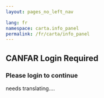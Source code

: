 ```yaml
---
layout: pages_no_left_nav

lang: fr
namespace: carta.info_panel
permalink: /fr/carta/info_panel
---
```


## CANFAR Login Required

### Please login to continue

needs translating....

